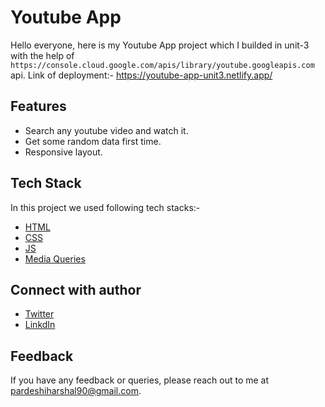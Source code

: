 # Youtube App

Hello everyone, here is my Youtube App project which I builded in unit-3 with the help of `https://console.cloud.google.com/apis/library/youtube.googleapis.com` api. Link of deployment:- https://youtube-app-unit3.netlify.app/


## Features

- Search any youtube video and watch it.
- Get some random data first time.
- Responsive layout.


## Tech Stack

In this project we used following tech stacks:- 
- [HTML](https://developer.mozilla.org/en-US/docs/Web/HTML)
- [CSS](https://developer.mozilla.org/en-US/docs/Web/CSS)
- [JS](https://developer.mozilla.org/en-US/docs/Web/JavaScript)
- [Media Queries](https://developer.mozilla.org/en-US/docs/Web/CSS/Media_Queries/Using_media_queries)


## Connect with author

- [Twitter](https://twitter.com/harshal258)
- [LinkdIn](https://www.linkedin.com/in/harshalpardeshi/)


## Feedback

If you have any feedback or queries, please reach out to me at pardeshiharshal90@gmail.com.
